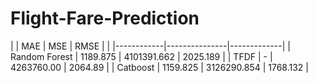 # Flight-Fare-Prediction

|                 |     MAE    |      MSE      |    RMSE     |
|                 |------------|---------------|-------------|
|  Random Forest  |  1189.875  |  4101391.662  |   2025.189  |
|  TFDF           |   -        |  4263760.00   |   2064.89   |
|  Catboost       |  1159.825  |  3126290.854  |   1768.132  |

